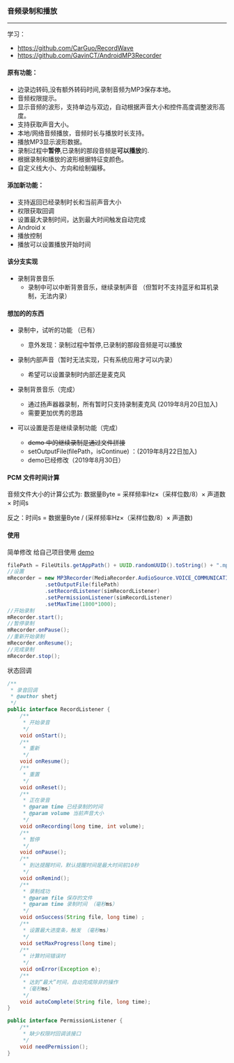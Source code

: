 ###  音频录制和播放

---------------------------------
学习：
 - https://github.com/CarGuo/RecordWave
 - https://github.com/GavinCT/AndroidMP3Recorder
#### 原有功能：

- 边录边转码,没有额外转码时间,录制音频为MP3保存本地。
- 音频权限提示。
- 显示音频的波形，支持单边与双边，自动根据声音大小和控件高度调整波形高度。
- 支持获取声音大小。
- 本地/网络音频播放，音频时长与播放时长支持。
- 播放MP3显示波形数据。
- 录制过程中**暂停**,已录制的那段音频是**可以播放**的.
- 根据录制和播放的波形根据特征变颜色。
- 自定义线大小、方向和绘制偏移。

#### 添加新功能：

- 支持返回已经录制时长和当前声音大小
- 权限获取回调
- 设置最大录制时间，达到最大时间触发自动完成
- Android x
- 播放控制 
- 播放可以设置播放开始时间



#### 该分支实现

- 录制背景音乐
  - 录制中可以中断背景音乐，继续录制声音 （但暂时不支持蓝牙和耳机录制，无法内录）


#### 想加的的东西

- 录制中，试听的功能 （已有）
  
  - 意外发现：录制过程中暂停,已录制的那段音频是可以播放
  
- 录制内部声音（暂时无法实现，只有系统应用才可以内录）
  
  - 希望可以设置录制时内部还是麦克风  
  
 - 录制背景音乐（完成）

    - 通过扬声器器录制，所有暂时只支持录制麦克风 (2019年8月20日加入)
    - 需要更加优秀的思路
  
- 可以设置是否是继续录制功能（完成）

    - ~~demo 中的继续录制是通过文件拼接~~
    - setOutputFile(filePath，isContinue) ：(2019年8月22日加入) 
    - demo已经修改（2019年8月30日）

  

#### PCM 文件时间计算

音频文件大小的计算公式为: 数据量Byte = 采样频率Hz×（采样位数/8）× 声道数 × 时间s

反之：时间s = 数据量Byte / (采样频率Hz×（采样位数/8）× 声道数)



#### 使用

简单修改 给自己项目使用 [demo ](https://github.com/SheTieJun/RecordWave/blob/master/app/src/main/java/me/shetj/audio/record/utils/RecordUtils.kt)

```java
filePath = FileUtils.getAppPath() + UUID.randomUUID().toString() + ".mp3";
//设置
mRecorder = new MP3Recorder(MediaRecorder.AudioSource.VOICE_COMMUNICATION,BuildConfig.DEBUG)      
			.setOutputFile(filePath)        
			.setRecordListener(simRecordListener)    			
			.setPermissionListener(simRecordListener)        
			.setMaxTime(1800*1000);
//开始录制
mRecorder.start();
//暂停录制
mRecorder.onPause();
//重新开始录制
mRecorder.onResume();
//完成录制
mRecorder.stop();
```

状态回调

```java
/**
 * 录音回调
 * @author shetj
 */
public interface RecordListener {
	/**
	 * 开始录音
	 */
	void onStart();
	/**
	 * 重新
	 */
	void onResume();
	/**
	 * 重置
	 */
	void onReset();
	/**
	 * 正在录音
	 * @param time 已经录制的时间
	 * @param volume 当前声音大小
	 */
	void onRecording(long time, int volume);
	/**
	 * 暂停
	 */
	void onPause();
	/**
	 * 到达提醒时间，默认提醒时间是最大时间前10秒
	 */
	void onRemind();
	/**
	 * 录制成功
	 * @param file 保存的文件
	 * @param time 录制时间 （毫秒ms）
	 */
	void onSuccess(String file, long time) ;
	/**
	 * 设置最大进度条，触发 （毫秒ms）
	 */
	void setMaxProgress(long time);
	/**
	 * 计算时间错误时
	 */
	void onError(Exception e);
	/**
	 * 达到“最大”时间，自动完成除非的操作
	 *（毫秒ms）
	 */
	void autoComplete(String file, long time);
}
```

```java
public interface PermissionListener {
	/**
	 * 缺少权限时回调该接口
	 */
	void needPermission();
}
```
